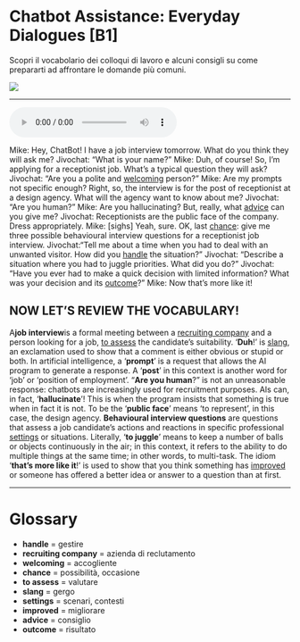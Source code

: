# Chatbot Assistance: Everyday Dialogues   [B1]

Scopri il vocabolario dei colloqui di lavoro e alcuni consigli su come prepararti ad affrontare le domande più comuni.

![](Chatbot%20Assistance%20Everyday%20Dialogues.jpg)

--------------

<div>
<audio controls autoplay>
    <source src="https:/raw.githubusercontent.com/dartie/speakup/main/2024-03/Chatbot%20Assistance%20Everyday%20Dialogues.mp3" type="audio/mpeg">
</audio>
</div>


Mike: Hey, ChatBot! I have a job interview tomorrow. What do you think they will ask me?
Jivochat: “What is your name?”
Mike: Duh, of course! So, I’m applying for a receptionist job. What’s a typical question they will ask?
Jivochat: “Are you a polite and [welcoming](## "accogliente") person?”
Mike: Are my prompts not specific enough? Right, so, the interview is for the post of receptionist at a design agency. What will the agency want to know about me?
Jivochat: “Are you human?”
Mike: Are you hallucinating? But, really, what [advice](## "consiglio") can you give me?
Jivochat: Receptionists are the public face of the company. Dress appropriately.
Mike: [sighs] Yeah, sure. OK, last [chance](## "possibilità, occasione"): give me three possible behavioural interview questions for a receptionist job interview.
Jivochat:“Tell me about a time when you had to deal with an unwanted visitor. How did you [handle](## "gestire") the situation?”
Jivochat: “Describe a situation where you had to juggle priorities. What did you do?”
Jivochat: “Have you ever had to make a quick decision with limited information? What was your decision and its [outcome](## "risultato")?”
Mike: Now that’s more like it! 

## NOW LET’S REVIEW THE VOCABULARY!
A**job interview**is a formal meeting between a [recruiting company](## "azienda di reclutamento") and a person looking for a job, [to assess](## "valutare") the candidate’s suitability.
‘**Duh**!’ is [slang](## "gergo"), an exclamation used to show that a comment is either obvious or stupid or both.
In artificial intelligence, a ‘**prompt**’ is a request that allows the AI program to generate a response.
A ‘**post**’ in this context is another word for ‘job’ or ‘position of employment’.
“**Are you human**?” is not an unreasonable response: chatbots are increasingly used for recruitment purposes.
AIs can, in fact, ‘**hallucinate**’! This is when the program insists that something is true when in fact it is not.
To be the ‘**public face**’ means ‘to represent’, in this case, the design agency.
**Behavioural interview questions** are questions that assess a job candidate’s actions and reactions in specific professional [settings](## "scenari, contesti") or situations.
Literally, ‘**to juggle**’ means to keep a number of balls or objects continuously in the air; in this context, it refers to the ability to do multiple things at the same time; in other words, to multi-task.
The idiom ‘**that’s more like it**!’ is used to show that you think something has [improved](## "migliorare") or someone has offered a better idea or answer to a question than at first.

--------------

<div style = "display:block; clear:both; page-break-after:always;"></div>

# Glossary
* **handle** = gestire
* **recruiting company** = azienda di reclutamento
* **welcoming** = accogliente
* **chance** = possibilità, occasione
* **to assess** = valutare
* **slang** = gergo
* **settings** = scenari, contesti
* **improved** = migliorare
* **advice** = consiglio
* **outcome** = risultato
